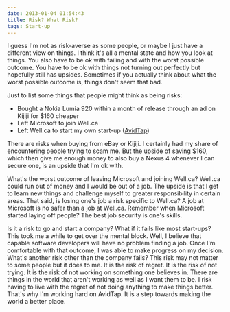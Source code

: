 ```yaml
---
date: 2013-01-04 01:54:43
title: Risk? What Risk?
tags: Start-up
---
```

I guess I'm not as risk-averse as some people, or maybe I just have a different
view on things. I think it's all a mental state and how you look at things. You
also have to be ok with failing and with the worst possible outcome. You have to
be ok with things not turning out perfectly but hopefully still has upsides.
Sometimes if you actually think about what the worst possible outcome is, things
don't seem that bad.

Just to list some things that people might think as being risks:

- Bought a Nokia Lumia 920 within a month of release through an ad on Kijiji for
  $160 cheaper
- Left Microsoft to join Well.ca
- Left Well.ca to start my own start-up ([AvidTap][1])

There are risks when buying from eBay or Kijiji. I certainly had my share of
encountering people trying to scam me. But the upside of saving $160, which then
give me enough money to also buy a Nexus 4 whenever I can secure one, is an
upside that I'm ok with.

What's the worst outcome of leaving Microsoft and joining Well.ca? Well.ca could
run out of money and I would be out of a job. The upside is that I get to learn
new things and challenge myself to greater responsibility in certain areas. That
said, is losing one's job a risk specific to Well.ca? A job at Microsoft is no
safer than a job at Well.ca. Remember when Microsoft started laying off people?
The best job security is one's skills.

Is it a risk to go and start a company? What if it fails like most start-ups?
This took me a while to get over the mental block. Well, I believe that capable
software developers will have no problem finding a job. Once I'm comfortable
with that outcome, I was able to make progress on my decision. What's another
risk other than the company fails? This risk may not matter to some people but
it does to me. It is the risk of regret. It is the risk of not trying. It is the
risk of not working on something one believes in. There are things in the world
that aren't working as well as I want them to be. I risk having to live with the
regret of not doing anything to make things better. That's why I'm working hard
on AvidTap. It is a step towards making the world a better place.

  [1]: http://avidtap.com

